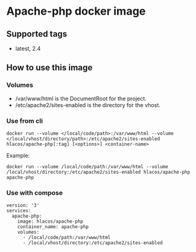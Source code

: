 # Apache-php docker image

## Supported tags

* latest, 2.4

## How to use this image

### Volumes

* /var/www/html is the DocumentRoot for the project.
* /etc/apache2/sites-enabled is the directory for the vhost.

### Use from cli
```console
docker run --volume </local/code/path>:/var/www/html --volume </local/vhost/directory/path>:/etc/apache2/sites-enabled hlacos/apache-php[:tag] [<options>] <container-name>
```

Example:
```console
docker run --volume /local/code/path:/var/www/html --volume /local/vhost/directory:/etc/apache2/sites-enabled hlacos/apache-php apache-php
```

### Use with compose
```
version: '3'
services:
  apache-php:
    image: hlacos/apache-php
    container_name: apache-php
    volumes:
      - /local/code/path:/var/www/html
      - /local/vhost/directory:/etc/apache2/sites-enabled
```
